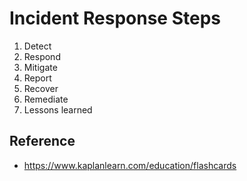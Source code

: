 # Incident Response Steps

1. Detect
2. Respond
3. Mitigate
4. Report
5. Recover
6. Remediate
7. Lessons learned

## Reference
* https://www.kaplanlearn.com/education/flashcards
